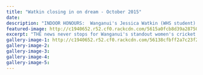 ```yaml
---
title: "Watkin closing in on dream - October 2015"
date: 
description: "INDOOR HONOURS:  Wanganui's Jessica Watkin (WHS student) bowling during the WICF Junior World Series in Brisbane last week."
featured-image: http://c1940652.r52.cf0.rackcdn.com/5615a0fcb8d39a28750003b9/Jessica_Watkins_NZ_U18_Indoor_Cricket_2105_indiv_photo.jpg
excerpt: "THE news never stops for Wanganui's standout women's cricket allrounder WHS student Jessica Watkin. The 17-year-old got home from Australia on Sunday, after being a key member of the New Zealand Under-18 women's indoor cricket team, who came second at the WICF Junior World Series."
gallery-image-1: http://c1940652.r52.cf0.rackcdn.com/56138cfbff2a7c23f2000009/Jessica-Watkin-U18-NZ-Cricket-team-6.10.15.jpg
gallery-image-2: 
gallery-image-3: 
gallery-image-4: 
gallery-image-5: 
---
```


